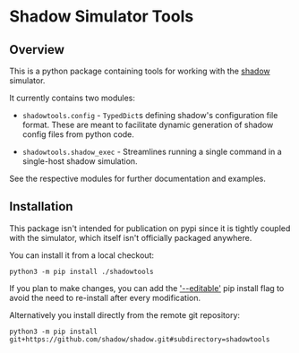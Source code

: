 # Shadow Simulator Tools

## Overview

This is a python package containing tools for working with the [shadow] simulator.

[shadow]: <https://shadow.github.io/>

It currently contains two modules:

* `shadowtools.config` - `TypedDict`s defining shadow's configuration file format.
  These are meant to facilitate dynamic generation of shadow config files
  from python code.

* `shadowtools.shadow_exec` - Streamlines running a single command in a
  single-host shadow simulation.

See the respective modules for further documentation and examples.

## Installation

This package isn't intended for publication on pypi since it is tightly coupled
with the simulator, which itself isn't officially packaged anywhere.

You can install it from a local checkout:

```
python3 -m pip install ./shadowtools
```

If you plan to make changes, you can add the ['--editable'][editable] pip
install flag to avoid the need to re-install after every modification.

[editable]: https://pip.pypa.io/en/stable/topics/local-project-installs/#editable-installs

Alternatively you install directly from the remote git repository:

```
python3 -m pip install git+https://github.com/shadow/shadow.git#subdirectory=shadowtools
```
